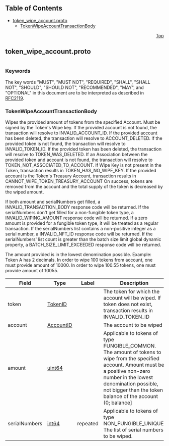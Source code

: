 ## Table of Contents

- [token_wipe_account.proto](#token_wipe_account-proto)
    - [TokenWipeAccountTransactionBody](#proto-TokenWipeAccountTransactionBody)
  



<a name="token_wipe_account-proto"></a>
<p align="right"><a href="#top">Top</a></p>

## token_wipe_account.proto
#

### Keywords
The key words "MUST", "MUST NOT", "REQUIRED", "SHALL", "SHALL NOT",
"SHOULD", "SHOULD NOT", "RECOMMENDED", "MAY", and "OPTIONAL" in this
document are to be interpreted as described in [RFC2119](https://www.ietf.org/rfc/rfc2119).


<a name="proto-TokenWipeAccountTransactionBody"></a>

### TokenWipeAccountTransactionBody
Wipes the provided amount of tokens from the specified Account. Must be signed by the Token's
Wipe key.
If the provided account is not found, the transaction will resolve to INVALID_ACCOUNT_ID.
If the provided account has been deleted, the transaction will resolve to ACCOUNT_DELETED.
If the provided token is not found, the transaction will resolve to INVALID_TOKEN_ID.
If the provided token has been deleted, the transaction will resolve to TOKEN_WAS_DELETED.
If an Association between the provided token and account is not found, the transaction will
resolve to TOKEN_NOT_ASSOCIATED_TO_ACCOUNT.
If Wipe Key is not present in the Token, transaction results in TOKEN_HAS_NO_WIPE_KEY.
If the provided account is the Token's Treasury Account, transaction results in
CANNOT_WIPE_TOKEN_TREASURY_ACCOUNT
On success, tokens are removed from the account and the total supply of the token is decreased by
the wiped amount.

If both amount and serialNumbers get filled, a INVALID_TRANSACTION_BODY response code will be
returned.
If the serialNumbers don't get filled for a non-fungible token type, a INVALID_WIPING_AMOUNT response
code will be returned.
If a zero amount is provided for a fungible token type, it will be treated as a regular transaction.
If the serialNumbers list contains a non-positive integer as a serial number, a INVALID_NFT_ID
response code will be returned.
If the serialNumbers' list count is greater than the batch size limit global dynamic property, a
BATCH_SIZE_LIMIT_EXCEEDED response code will be returned.

The amount provided is in the lowest denomination possible. Example:
Token A has 2 decimals. In order to wipe 100 tokens from account, one must provide amount of
10000. In order to wipe 100.55 tokens, one must provide amount of 10055.


| Field | Type | Label | Description |
| ----- | ---- | ----- | ----------- |
| token | [TokenID](#proto-TokenID) |  | The token for which the account will be wiped. If token does not exist, transaction results in INVALID_TOKEN_ID |
| account | [AccountID](#proto-AccountID) |  | The account to be wiped |
| amount | [uint64](#uint64) |  | Applicable to tokens of type FUNGIBLE_COMMON. The amount of tokens to wipe from the specified account. Amount must be a positive non-zero number in the lowest denomination possible, not bigger than the token balance of the account (0; balance] |
| serialNumbers | [int64](#int64) | repeated | Applicable to tokens of type NON_FUNGIBLE_UNIQUE. The list of serial numbers to be wiped. |





 <!-- end messages -->

 <!-- end enums -->

 <!-- end HasExtensions -->

 <!-- end services -->


